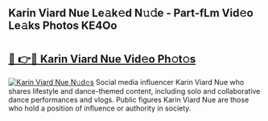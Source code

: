 ## Karin Viard Nue Le𝚊k𝚎d N𝚞𝚍e - Part-fLm Vid𝚎o Le𝚊ks Photos KE4Oo

# <h2><a href="http://fb11uc.evod.top/?m=Karin+Viard+Nue">🔗 👉🔴 Karin Viard Nue Vid𝚎o Ph𝚘t𝚘s</a></h2>

[![Karin Viard Nue N𝚞d𝚎s](https://i.imgur.com/8V9OHl7.gif)](http://fb11uc.evod.top/?m=Karin+Viard+Nue)
Social media influencer Karin Viard Nue who shares lifestyle and dance-themed content, including solo and collaborative dance performances and vlogs. Public figures Karin Viard Nue are those who hold a position of influence or authority in society. 

